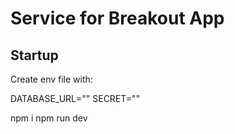 # Service for Breakout App

## Startup

Create env file with:

DATABASE_URL=""
SECRET=""

npm i
npm run dev
